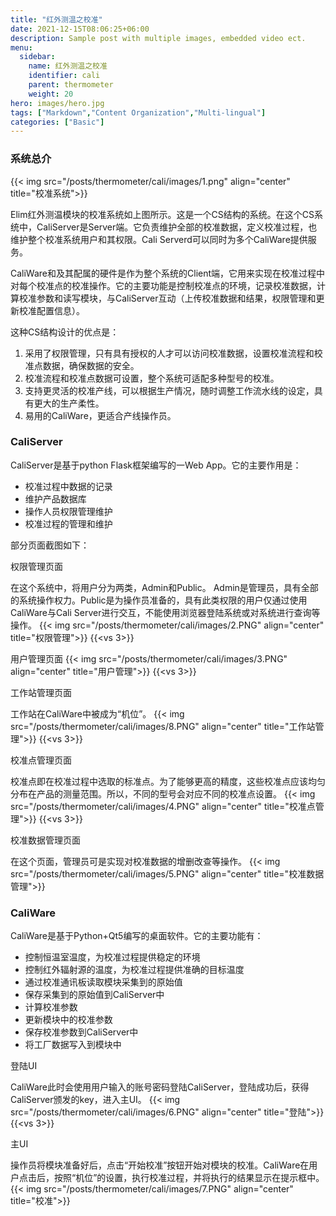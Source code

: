 ```yaml
---
title: "红外测温之校准"
date: 2021-12-15T08:06:25+06:00
description: Sample post with multiple images, embedded video ect.
menu:
  sidebar:
    name: 红外测温之校准
    identifier: cali
    parent: thermometer
    weight: 20
hero: images/hero.jpg
tags: ["Markdown","Content Organization","Multi-lingual"]
categories: ["Basic"]
---
```

### 系统总介

{{< img src="/posts/thermometer/cali/images/1.png" align="center" title="校准系统">}}

Elim红外测温模块的校准系统如上图所示。这是一个CS结构的系统。在这个CS系统中，CaliServer是Server端。它负责维护全部的校准数据，定义校准过程，也维护整个校准系统用户和其权限。Cali Serverd可以同时为多个CaliWare提供服务。

CaliWare和及其配属的硬件是作为整个系统的Client端，它用来实现在校准过程中对每个校准点的校准操作。它的主要功能是控制校准点的环境，记录校准数据，计算校准参数和读写模块，与CaliServer互动（上传校准数据和结果，权限管理和更新校准配置信息）。

这种CS结构设计的优点是：

1. 采用了权限管理，只有具有授权的人才可以访问校准数据，设置校准流程和校准点数据，确保数据的安全。
2. 校准流程和校准点数据可设置，整个系统可适配多种型号的校准。
3. 支持更灵活的校准产线，可以根据生产情况，随时调整工作流水线的设定，具有更大的生产柔性。
4. 易用的CaliWare，更适合产线操作员。


### CaliServer

CaliServer是基于python Flask框架编写的一Web App。它的主要作用是：
    
* 校准过程中数据的记录
* 维护产品数据库
* 操作人员权限管理维护
* 校准过程的管理和维护

部分页面截图如下：

权限管理页面

在这个系统中，将用户分为两类，Admin和Public。 Admin是管理员，具有全部的系统操作权力。Public是为操作员准备的，具有此类权限的用户仅通过使用CaliWare与Cali Server进行交互，不能使用浏览器登陆系统或对系统进行查询等操作。
{{< img src="/posts/thermometer/cali/images/2.PNG" align="center" title="权限管理">}}
{{<vs 3>}}

用户管理页面
{{< img src="/posts/thermometer/cali/images/3.PNG" align="center" title="用户管理">}}
{{<vs 3>}}

工作站管理页面

工作站在CaliWare中被成为“机位”。
{{< img src="/posts/thermometer/cali/images/8.PNG" align="center" title="工作站管理">}}
{{<vs 3>}}


校准点管理页面

校准点即在校准过程中选取的标准点。为了能够更高的精度，这些校准点应该均匀分布在产品的测量范围。所以，不同的型号会对应不同的校准点设置。
{{< img src="/posts/thermometer/cali/images/4.PNG" align="center" title="校准点管理">}}
{{<vs 3>}}

校准数据管理页面

在这个页面，管理员可是实现对校准数据的增删改查等操作。
{{< img src="/posts/thermometer/cali/images/5.PNG" align="center" title="校准数据管理">}}


### CaliWare
CaliWare是基于Python+Qt5编写的桌面软件。它的主要功能有：
* 控制恒温室温度，为校准过程提供稳定的环境
* 控制红外辐射源的温度，为校准过程提供准确的目标温度
* 通过校准通讯板读取模块采集到的原始值
* 保存采集到的原始值到CaliServer中
* 计算校准参数
* 更新模块中的校准参数
* 保存校准参数到CaliServer中
* 将工厂数据写入到模块中

登陆UI

CaliWare此时会使用用户输入的账号密码登陆CaliServer，登陆成功后，获得CaliServer颁发的key，进入主UI。
{{< img src="/posts/thermometer/cali/images/6.PNG" align="center" title="登陆">}}
{{<vs 3>}}

主UI

操作员将模块准备好后，点击“开始校准”按钮开始对模块的校准。CaliWare在用户点击后，按照“机位”的设置，执行校准过程，并将执行的结果显示在提示框中。
{{< img src="/posts/thermometer/cali/images/7.PNG" align="center" title="校准">}}
